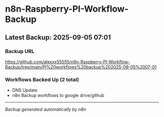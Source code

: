 # n8n-Raspberry-PI-Workflow-Backup

## Latest Backup: 2025-09-05 07:01

### Backup URL
https://github.com/alexxx55555/n8n-Raspberry-PI-Workflow-Backup/tree/main/PI%20workflows%20backup%202025-09-05%2007-01

### Workflows Backed Up (2 total)
- DNS Update
- n8n Backup workflows to google drive/github

---
*Backup generated automatically by n8n*